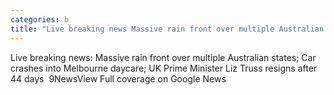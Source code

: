 ```yaml
---
categories: b
title: "Live breaking news Massive rain front over multiple Australian states Car crashes into Melbourne daycare UK Prime Minister Liz Truss resigns after 44 days  9News"
---
```

Live breaking news: Massive rain front over multiple Australian states; Car crashes into Melbourne daycare; UK Prime Minister Liz Truss resigns after 44 days&nbsp;&nbsp;9NewsView Full coverage on Google News